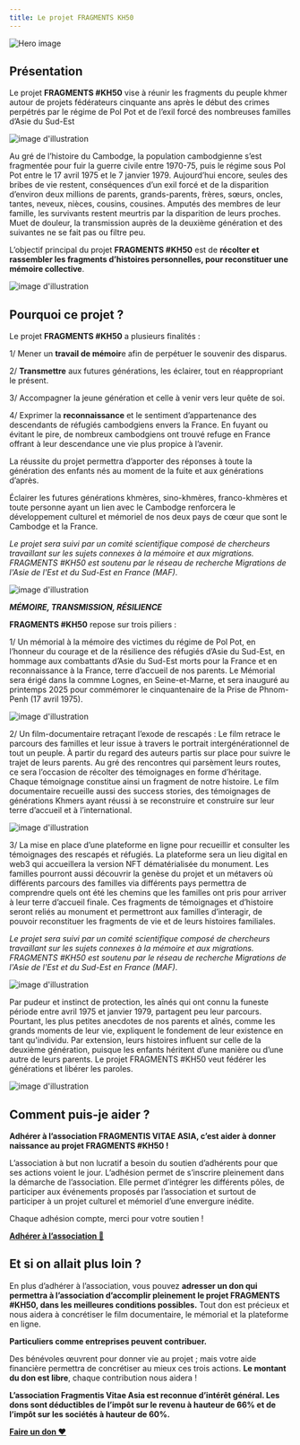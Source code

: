 ```yaml
---
title: Le projet FRAGMENTS KH50
---
```


![Hero image](/images/banniere.jpg)
  
## Présentation


Le projet **FRAGMENTS #KH50** vise à réunir les fragments du peuple khmer autour de projets fédérateurs cinquante ans après le début des crimes perpétrés par le régime de Pol Pot et de l’exil forcé des nombreuses familles d’Asie du Sud-Est



![image d'illustration](/images/presentation/1.jpg)

Au gré de l’histoire du Cambodge, la population cambodgienne s’est fragmentée pour fuir la guerre civile entre 1970-75, puis le régime sous Pol Pot entre le 17 avril 1975 et le 7 janvier 1979. Aujourd’hui encore, seules des bribes de vie restent, conséquences d’un exil forcé et de la disparition d’environ deux millions de parents, grands-parents, frères, sœurs, oncles, tantes, neveux, nièces, cousins, cousines. Amputés des membres de leur famille, les survivants restent meurtris par la disparition de leurs proches. Muet de douleur, la transmission auprès de la deuxième génération et des suivantes ne se fait pas ou filtre peu.


 L’objectif principal du projet **FRAGMENTS #KH50** est de **récolter et rassembler les fragments d’histoires personnelles, pour reconstituer une mémoire collective**.
 

![image d'illustration](/images/presentation/2.jpg)

## Pourquoi ce projet ?

Le projet **FRAGMENTS #KH50** a plusieurs finalités :

1/ Mener un **travail de mémoir**e afin de perpétuer le souvenir des disparus.

2/ **Transmettre** aux futures générations, les éclairer, tout en réappropriant le présent.

3/ Accompagner la jeune génération et celle à venir vers leur quête de soi. 

4/ Exprimer la **reconnaissance** et le sentiment d’appartenance des descendants de réfugiés cambodgiens envers la France. En fuyant ou évitant le pire, de nombreux cambodgiens ont trouvé refuge en France offrant à leur descendance une vie plus propice à l’avenir. 

La réussite du projet permettra d’apporter des réponses à toute la génération des enfants nés au moment de la fuite et aux générations d’après. 

Éclairer les futures générations khmères, sino-khmères, franco-khmères et toute personne ayant un lien avec le Cambodge  renforcera le développement culturel et mémoriel de nos deux pays de cœur que sont le Cambodge et la France. 

_Le projet sera suivi par un comité scientifique composé de chercheurs travaillant sur les sujets connexes à la mémoire et aux migrations. FRAGMENTS #KH50 est soutenu par le réseau de recherche Migrations de l'Asie de l'Est et du Sud-Est en France (MAF)_.

![image d'illustration](/images/presentation/4.jpg)

_**MÉMOIRE, TRANSMISSION, RÉSILIENCE**_ 


 
 **FRAGMENTS #KH50** repose sur trois piliers : 

1/ Un mémorial à la mémoire des victimes du régime de Pol Pot, en l’honneur du courage et de la résilience des réfugiés d’Asie du Sud-Est, en hommage aux combattants d’Asie du Sud-Est morts pour la France et en reconnaissance à la France, terre d’accueil de nos parents. Le Mémorial sera érigé dans la commne Lognes, en Seine-et-Marne, et sera inauguré au printemps 2025 pour commémorer le cinquantenaire de la Prise de Phnom-Penh (17 avril 1975). 

![image d'illustration](/images/presentation/3.jpg)


2/ Un film-documentaire retraçant l’exode de rescapés : Le film retrace le parcours des familles et leur issue à travers le portrait intergénérationnel de tout un peuple. À partir du regard des auteurs partis sur place pour suivre le trajet de leurs parents. Au gré des rencontres qui parsèment leurs routes, ce sera l’occasion de récolter des témoignages en forme d’héritage. Chaque témoignage constitue ainsi un fragment de notre histoire. Le film documentaire recueille aussi des success stories, des témoignages de générations Khmers ayant réussi à se reconstruire et construire sur leur terre d’accueil et à l’international.

![image d'illustration](/images/presentation/5.jpg)



3/ La mise en place d’une plateforme en ligne pour recueillir et consulter les témoignages des rescapés et réfugiés. La plateforme sera un lieu digital en web3 qui accueillera la version NFT dématérialisée du monument. Les familles pourront aussi découvrir la genèse du projet et un métavers où différents parcours des familles via différents pays permettra de comprendre quels ont été les chemins que les familles ont pris pour arriver à leur terre d’accueil finale. Ces fragments de témoignages et d’histoire seront reliés au monument et permettront aux familles d’interagir, de pouvoir reconstituer les fragments de vie et de leurs histoires familiales.

_Le projet sera suivi par un comité scientifique composé de chercheurs travaillant sur les sujets connexes à la mémoire et aux migrations. FRAGMENTS #KH50 est soutenu par le réseau de recherche Migrations de l'Asie de l'Est et du Sud-Est en France (MAF)_.


![image d'illustration](/images/presentation/6.jpg)

Par pudeur et instinct de protection, les aînés qui ont connu la funeste période entre avril 1975 et janvier 1979, partagent peu leur parcours. Pourtant, les plus petites anecdotes de nos parents et aînés, comme les grands moments de leur vie, expliquent le fondement de leur existence en tant qu'individu. Par extension, leurs histoires influent sur celle de la deuxième génération, puisque les enfants héritent d’une manière ou d’une autre de leurs parents. Le projet FRAGMENTS #KH50 veut fédérer les générations et libérer les paroles. 


![image d'illustration](/images/presentation/7.jpg)

## Comment puis-je aider ?

**Adhérer à l’association FRAGMENTIS VITAE ASIA, c’est aider à donner naissance au projet FRAGMENTS #KH50 !**

L’association à but non lucratif a besoin du soutien d’adhérents pour que ses actions voient le jour. L’adhésion permet de s’inscrire pleinement dans la démarche de l’association. Elle permet d’intégrer les différents pôles, de participer aux événements proposés par l’association et surtout de participer à un projet culturel et mémoriel d’une envergure inédite.

Chaque adhésion compte, merci pour votre soutien !

[**Adhérer à l’association 🤝**](https://www.helloasso.com/associations/fragmentis-vitae/adhesions/adhesion)

## Et si on allait plus loin ?

En plus d’adhérer à l’association, vous pouvez **adresser un don qui permettra à l’association d’accomplir pleinement le projet FRAGMENTS #KH50, dans les meilleures conditions possibles.** Tout don est précieux et nous aidera à concrétiser le film documentaire, le mémorial et la plateforme en ligne.

**Particuliers comme entreprises peuvent contribuer.**

Des bénévoles œuvrent pour donner vie au projet ; mais votre aide financière permettra de concrétiser au mieux ces trois actions. **Le montant du don est libre**, chaque contribution nous aidera !

**L’association Fragmentis Vitae Asia est reconnue d’intérêt général. Les dons sont déductibles de l’impôt sur le revenu à hauteur de 66% et de l’impôt sur les sociétés à hauteur de 60%.**


[**Faire un don ❤️**](https://www.helloasso.com/associations/fragmentis-vitae/formulaires/1)



